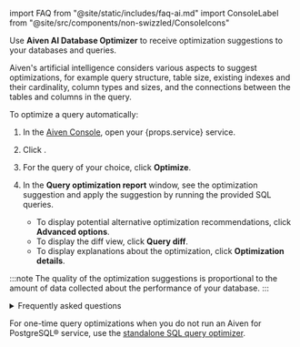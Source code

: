 import FAQ from "@site/static/includes/faq-ai.md"
import ConsoleLabel from "@site/src/components/non-swizzled/ConsoleIcons"

Use **Aiven AI Database Optimizer** to receive optimization suggestions to your databases and queries.

Aiven's artificial intelligence considers various aspects to suggest optimizations, for example query
structure, table size, existing indexes and their cardinality, column types and
sizes, and the connections between the tables and columns in the query.

To optimize a query automatically:

1. In the [Aiven Console](https://console.aiven.io/login), open your
   {props.service} service.
1. Click <ConsoleLabel name="AI insights"/>.
1. For the query of your choice, click **Optimize**.
1. In the **Query optimization report** window, see the optimization suggestion and apply
   the suggestion by running the provided SQL queries.

   - To display potential alternative optimization recommendations, click **Advanced options**.
   - To display the diff view, click **Query diff**.
   - To display explanations about the optimization, click **Optimization details**.

:::note
The quality of the optimization suggestions is proportional to the amount of
data collected about the performance of your database.
:::

<details>
  <summary>Frequently asked questions</summary>
  <FAQ/>
</details>

For one-time query optimizations when you do not run an Aiven for PostgreSQL® service,
use the [standalone SQL query optimizer](https://aiven.io/tools/sql-query-optimizer).
